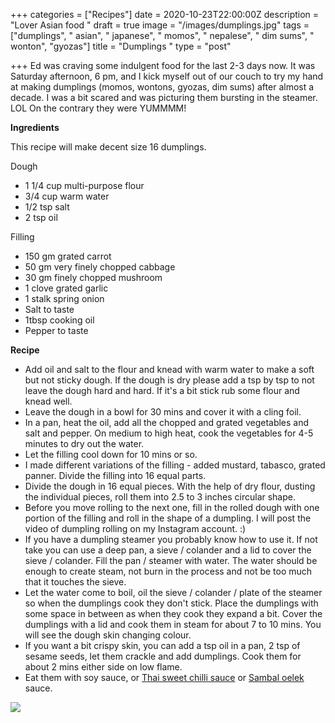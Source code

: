 +++
categories = ["Recipes"]
date = 2020-10-23T22:00:00Z
description = "Lover Asian food "
draft = true
image = "/images/dumplings.jpg"
tags = ["dumplings", " asian", " japanese", " momos", " nepalese", " dim sums", " wonton", "gyozas"]
title = "Dumplings "
type = "post"

+++
Ed was craving some indulgent food for the last 2-3 days now. It was Saturday afternoon, 6 pm, and I kick myself out of our couch to try my hand at making dumplings (momos, wontons, gyozas, dim sums) after almost a decade. I was a bit scared and was picturing them bursting in the steamer. LOL On the contrary they were YUMMMM!

**Ingredients** 

This recipe will make decent size 16 dumplings. 

Dough

* 1 1/4 cup multi-purpose flour 
* 3/4 cup warm water 
* 1/2 tsp salt 
* 2 tsp oil 

Filling 

* 150 gm grated carrot 
* 50 gm very finely chopped cabbage 
* 30 gm finely chopped mushroom
* 1 clove grated garlic 
* 1 stalk spring onion
* Salt to taste 
* 1tbsp cooking oil 
* Pepper to taste 

**Recipe**

* Add oil and salt to the flour and knead with warm water to make a soft but not sticky dough. If the dough is dry please add a tsp by tsp to not leave the dough hard and hard. If it's a bit stick rub some flour and knead well. 
* Leave the dough in a bowl for 30 mins and cover it with a cling foil. 
* In a pan, heat the oil, add all the chopped and grated vegetables and salt and pepper. On medium to high heat, cook the vegetables for 4-5 minutes to dry out the water. 
* Let the filling cool down for 10 mins or so. 
* I made different variations of the filling - added mustard, tabasco, grated panner. Divide the filling into 16 equal parts. 
* Divide the dough in 16 equal pieces. With the help of dry flour, dusting the individual pieces, roll them into 2.5 to 3 inches circular shape. 
* Before you move rolling to the next one, fill in the rolled dough with one portion of the filling and roll in the shape of a dumpling. I will post the video of dumpling rolling on my Instagram account. :) 
* If you have a dumpling steamer you probably know how to use it. If not take you can use a deep pan, a sieve / colander and a lid to cover the sieve / colander. Fill the pan / steamer with water. The water should be enough to create steam, not burn in the process and not be too much that it touches the sieve. 
* Let the water come to boil, oil the sieve / colander / plate of the steamer so when the dumplings cook they don't stick. Place the dumplings with some space in between as when they cook they expand a bit. Cover the dumplings with a lid and cook them in steam for about 7 to 10 mins. You will see the dough skin changing colour. 
* If you want a bit crispy skin, you can add a tsp oil in a pan, 2 tsp of sesame seeds, let them crackle and add dumplings. Cook them for about 2 mins either side on low flame. 
* Eat them with soy sauce, or [Thai sweet chilli sauce](https://www.coop.ch/en/inspiration-gifts/culinary-journey/asia/thai/thai-kitchen-springroll-sauce/p/3020223?context=search) or [Sambal oelek](https://produkte.migros.ch/chop-stick-sambal-oelek) sauce.  

![](/images/dumplings1.jpg)